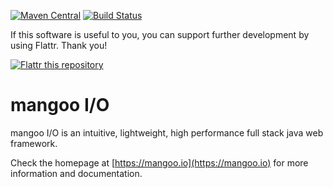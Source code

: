 [![Maven Central](https://maven-badges.herokuapp.com/maven-central/de.svenkubiak/mangoo/badge.svg)](https://maven-badges.herokuapp.com/maven-central/de.svenkubiak/mangooio)
[![Build Status](https://secure.travis-ci.org/svenkubiak/mangooio.png?branch=master)](http://travis-ci.org/svenkubiak/mangooio)

If this software is useful to you, you can support further development by using Flattr. Thank you!

[![Flattr this repository](http://api.flattr.com/button/flattr-badge-large.png)](https://flattr.com/submit/auto?user_id=svenkubiak&url=https://github.com/svenkubiak/mangooio&title=mangooio&language=en&tags=github&category=software)


mangoo I/O
================

mangoo I/O is an intuitive, lightweight, high performance full stack java web framework.

Check the homepage at [https://mangoo.io](https://mangoo.io) for more information and documentation.